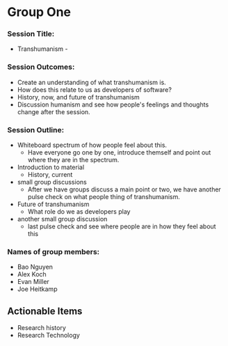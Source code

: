 # Group One

### Session Title:
* Transhumanism - 

### Session Outcomes: 
* Create an understanding of what transhumanism is.
* How does this relate to us as developers of software?
* History, now, and future of transhumanism
* Discussion humanism and see how people's feelings and thoughts change after the session.

### Session Outline:
* Whiteboard spectrum of how people feel about this.
  - Have everyone go one by one, introduce themself and point out where they are in the spectrum.
* Introduction to material
  - History, current
* small group discussions
  - After we have groups discuss a main point or two, we have another pulse check on what people thing of transhumanism.
* Future of transhumanism
  - What role do we as developers play
* another small group discussion
  - last pulse check and see where people are in how they feel about this

### Names of group members:
* Bao Nguyen
* Alex Koch
* Evan Miller
* Joe Heitkamp

## Actionable Items
* Research history
* Research Technology
